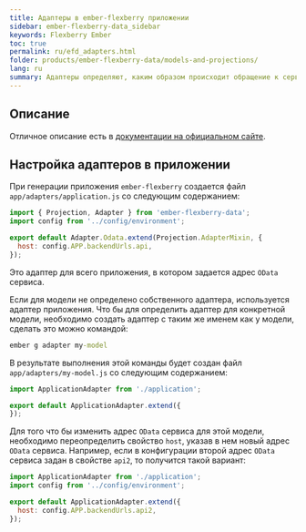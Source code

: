 ```yaml
---
title: Адаптеры в ember-flexberry приложении
sidebar: ember-flexberry-data_sidebar
keywords: Flexberry Ember
toc: true
permalink: ru/efd_adapters.html
folder: products/ember-flexberry-data/models-and-projections/
lang: ru
summary: Адаптеры определяют, каким образом происходит обращение к серверу для получения данных в ember-flexberry приложении.
---
```


## Описание

Отличное описание есть в [документации на официальном сайте](https://guides.emberjs.com/v2.4.0/models/customizing-adapters/).

## Настройка адаптеров в приложении

При генерации приложения `ember-flexberry` создается файл `app/adapters/application.js` со следующим содержанием:
```javascript
import { Projection, Adapter } from 'ember-flexberry-data';
import config from '../config/environment';

export default Adapter.Odata.extend(Projection.AdapterMixin, {
  host: config.APP.backendUrls.api,
});
```

Это адаптер для всего приложения, в котором задается адрес `OData` сервиса.

Если для модели не определено собственного адаптера, используется адаптер приложения.
Что бы для определить адаптер для конкретной модели, необходимо создать адаптер с таким же именем как у модели, сделать это можно командой:

```cmd
ember g adapter my-model
```

В результате выполнения этой команды будет создан файл `app/adapters/my-model.js` со следующим содержанием:

```javascript
import ApplicationAdapter from './application';

export default ApplicationAdapter.extend({
});
```

Для того что бы изменить адрес `OData` сервиса для этой модели, необходимо переопределить свойство `host`, указав в нем новый адрес `OData` сервиса. Например, если в конфигурации второй адрес `OData` сервиса задан в свойстве `api2`, то получится такой вариант:

```javascript
import ApplicationAdapter from './application';
import config from '../config/environment';

export default ApplicationAdapter.extend({
  host: config.APP.backendUrls.api2,
});
```
